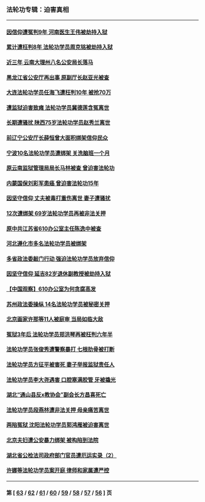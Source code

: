### 法轮功专辑：迫害真相
---
#### [因信仰遭冤判9年 河南医生王伟被劫持入狱](../../pages/nf4379/n13338846.md?10300430) 
#### [累计遭枉判8年 法轮功学员周克铭被劫持入狱](../../pages/nf4379/n13336550.md?10300430) 
#### [近三年 云南大理州八名公安局长落马](../../pages/nf4379/n13335909.md?10300430) 
#### [黑龙江省公安厅再出事 原副厅长赵亚光被查](../../pages/nf4379/n13336443.md?10300430) 
#### [大连法轮功学员任海飞遭枉判10年 被抢70万](../../pages/nf4379/n13333905.md?10300430) 
#### [遭监狱迫害致瘫 法轮功学员冀德莲含冤离世](../../pages/nf4379/n13333238.md?10300430) 
#### [长期遭骚扰 陕西75岁法轮功学员赵秀兰离世](../../pages/nf4379/n13330763.md?10300430) 
#### [前辽宁公安厅长薛恒曾大面积绑架信仰民众](../../pages/nf4379/n13328815.md?10300430) 
#### [宁波10名法轮功学员遭绑架 关洗脑班一个月](../../pages/nf4379/n13328207.md?10300430) 
#### [原云南监狱管理局局长马林被查 曾迫害法轮功](../../pages/nf4379/n13329313.md?10300430) 
#### [内蒙国保刘彩军患癌 曾迫害法轮功15年](../../pages/nf4379/n13326454.md?10300430) 
#### [因坚守信仰 丈夫被毒打重伤离世 妻子遭骚扰](../../pages/nf4379/n13325952.md?10300430) 
#### [12次遭绑架 69岁法轮功学员再被非法关押](../../pages/nf4379/n13320677.md?10300430) 
#### [原中共江苏省610办公室主任陈逸中被查](../../pages/nf4379/n13326486.md?10300430) 
#### [河北遵化市多名法轮功学员被绑架](../../pages/nf4379/n13325194.md?10300430) 
#### [多省政法委敲门行动 强迫法轮功学员放弃信仰](../../pages/nf4379/n13325102.md?10300430) 
#### [因坚守信仰 延吉82岁退休副教授被劫持入狱](../../pages/nf4379/n13322611.md?10300430) 
#### [【中国观察】610办公室为何贪腐高发](../../pages/nf4379/n13324028.md?10300430) 
#### [苏州政法委操纵 14名法轮功学员被秘密关押](../../pages/nf4379/n13319891.md?10300430) 
#### [北京画家许那等11人被庭审 当局如临大敌](../../pages/nf4379/n13320838.md?10300430) 
#### [冤狱3年后 法轮功学员郑洪琴再被枉判六年半](../../pages/nf4379/n13317988.md?10300430) 
#### [法轮功学员张俊秀遭警察暴打 七根肋骨被打断](../../pages/nf4379/n13317436.md?10300430) 
#### [法轮功学员方征平被害死 妻子举报监狱责任人](../../pages/nf4379/n13315496.md?10300430) 
#### [法轮功学员李大尧遇害 口腔塞满胶管 牙被撬光](../../pages/nf4379/n13314991.md?10300430) 
#### [湖北“通山县反x教协会”副会长方昌喜死亡](../../pages/nf4379/n13312513.md?10300430) 
#### [法轮功学员段燕林遭非法关押 母亲痛苦离世](../../pages/nf4379/n13310763.md?10300430) 
#### [两陷冤狱 沈阳法轮功学员郭鸿雁被迫害离世](../../pages/nf4379/n13310194.md?10300430) 
#### [北京夫妇遭公安暴力绑架 被构陷到法院](../../pages/nf4379/n13310517.md?10300430) 
#### [湖北省公检法司政府部门官员遭厄运实录（2）](../../pages/nf4379/n13307275.md?10300430) 
#### [许娜等法轮功学员案开庭 律师和家属遭严控](../../pages/nf4379/n13307921.md?10300430) 

---
#### 第 [ [63](./63.md?10300430) / [62](./62.md?10300430) / [61](./61.md?10300430) / [60](./60.md?10300430) / [59](./59.md?10300430) / [58](./58.md?10300430) / [57](./57.md?10300430) / [56](./56.md?10300430) ] 页

